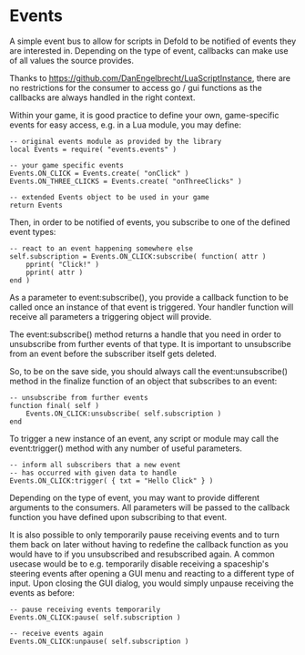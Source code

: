 # Events

A simple event bus to allow for scripts in Defold to be notified of events they are interested in. Depending on the type of event, callbacks can make use of all values the source provides.

Thanks to https://github.com/DanEngelbrecht/LuaScriptInstance, there are no restrictions for the consumer to access go / gui functions as the callbacks are always handled in the right context.

Within your game, it is good practice to define your own, game-specific events for easy access, e.g. in a Lua module, you may define:

```
-- original events module as provided by the library
local Events = require( "events.events" )

-- your game specific events
Events.ON_CLICK = Events.create( "onClick" )
Events.ON_THREE_CLICKS = Events.create( "onThreeClicks" )

-- extended Events object to be used in your game
return Events
```

Then, in order to be notified of events, you subscribe to one of the defined event types:

```
-- react to an event happening somewhere else
self.subscription = Events.ON_CLICK:subscribe( function( attr ) 
	pprint( "Click!" )
	pprint( attr ) 
end )
```

As a parameter to event:subscribe(), you provide a callback function to be called once an instance of that event is triggered. Your handler function will receive all parameters a triggering object will provide.

The event:subscribe() method returns a handle that you need in order to unsubscribe from further events of that type. It is important to unsubscribe  from an event before the subscriber itself gets deleted. 

So, to be on the save side, you should always call the event:unsubscribe() method in the finalize function of an object that subscribes to an event:

```
-- unsubscribe from further events
function final( self )
	Events.ON_CLICK:unsubscribe( self.subscription )
end
```

To trigger a new instance of an event, any script or module may call the event:trigger() method with any number of useful parameters. 

```
-- inform all subscribers that a new event 
-- has occurred with given data to handle
Events.ON_CLICK:trigger( { txt = "Hello Click" } )

```

Depending on the type of event, you may want to provide different arguments to the consumers. All parameters will be passed to the callback function you have defined upon subscribing to that event.

It is also possible to only temporarily pause receiving events and to turn them back on later without having to redefine the callback function as you would have to if you unsubscribed and resubscribed again. A common usecase would be to e.g. temporarily disable receiving a spaceship's steering events after opening a GUI menu and reacting to a different type of input. Upon closing the GUI dialog, you would simply unpause receiving the events as before:

```
-- pause receiving events temporarily
Events.ON_CLICK:pause( self.subscription )

-- receive events again 
Events.ON_CLICK:unpause( self.subscription )
```


